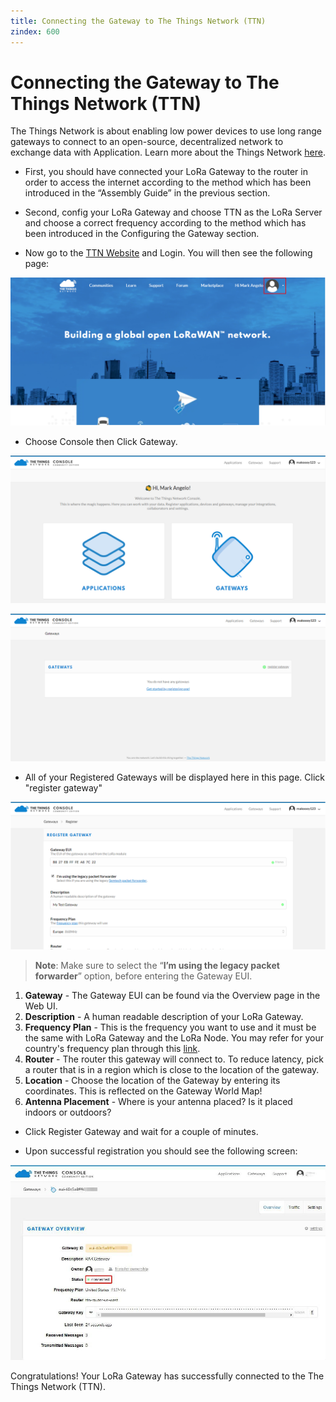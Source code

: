 ```yaml
---
title: Connecting the Gateway to The Things Network (TTN)
zindex: 600
---
```


# Connecting the Gateway to The Things Network (TTN)

The Things Network is about enabling low power devices to use long range gateways to connect to an open-source, decentralized network to exchange data with Application. Learn more about the Things Network [here](https://www.thethingsnetwork.org/docs/).

* First, you should have connected your LoRa Gateway to the router in order to access the internet according to the method which has been introduced in the “Assembly Guide” in the previous section.

* Second, config your LoRa Gateway and choose TTN as the LoRa Server and choose a correct frequency according to the method which has been introduced in the Configuring the Gateway section.

* Now go to the [TTN Website](https://www.thethingsnetwork.org/) and Login. You will then see the following page:

![Figure 1: The Things Network Home Page](images/ttn_homepage.png)

* Choose Console then Click Gateway.

![Figure 2: The Things Network Console Page](images/console.png)

![Figure 3: Adding a Gateway to TTN](images/adding_gateway.png)

* All of your Registered Gateways will be displayed here in this page. Click "register gateway"

![Figure 4: Registering your Gateway](images/registering_device.png)

>**Note**: Make sure to select the “**I’m using the legacy packet forwarder**” option, before entering the Gateway EUI.

1. **Gateway** - The Gateway EUI can be found via the Overview page in the Web UI.
2. **Description** - A human readable description of your LoRa Gateway.
3. **Frequency Plan** - This is the frequency you want to use and it must be the same with LoRa Gateway and the LoRa Node. You may refer for your country's frequency plan through this [link](https://www.thethingsnetwork.org/docs/lorawan/frequency-plans.html).
4. **Router** - The router this gateway will connect to. To reduce latency, pick a router that is in a region which is close to the location of the gateway.
5. **Location** - Choose the location of the Gateway by entering its coordinates. This is reflected on the Gateway World Map!
6. **Antenna Placement** - Where is your antenna placed? Is it placed indoors or outdoors?

* Click Register Gateway and wait for a couple of minutes.

* Upon successful registration you should see the following screen:

![Figure 5: Gateway Overview](images/rak7249_gateway_overview.jpg)

Congratulations! Your LoRa Gateway has successfully connected to the The Things Network (TTN).
